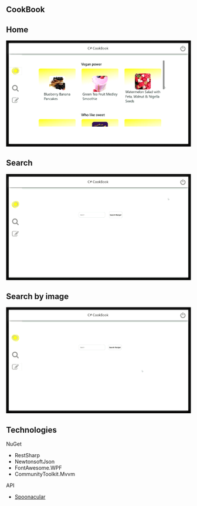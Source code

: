  ## CookBook

## Home
![Home](https://github.com/ITKory/CookBook/blob/master/Doc/ResourcesForReadme/2022-05-13%2013-34-50.gif)

## Search
![Search](https://github.com/ITKory/CookBook/blob/master/Doc/ResourcesForReadme/2022-05-13%2013-37-49.gif)

## Search by image
![SearchByImage](https://github.com/ITKory/CookBook/blob/master/Doc/ResourcesForReadme/2022-05-13%2013-48-35.gif)

## Technologies


NuGet
* RestSharp
* NewtonsoftJson
* FontAwesome.WPF
* CommunityToolkit.Mvvm

API
* [Spoonacular](https://spoonacular.com/food-api)
